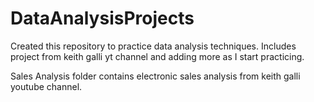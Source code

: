 # DataAnalysisProjects
Created this repository to practice data analysis techniques. Includes project from keith galli yt channel and adding more as I start practicing.

Sales Analysis folder contains electronic sales analysis from keith galli youtube channel.
